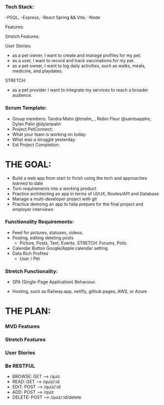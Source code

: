### Tech Stack:

-PSQL,
-Express,
-React Spring && Vite,
-Node

Features:

Stretch Features:

User Stories:
- as a pet owner, I want to create and manage profiles for my pet.
- as a user, I want to record and track vaccinations for my pet.
- as a pet owner, I want to log daily activities, such as walks, meals, medicine, and playdates.

STRETCH:
- as a pet provider I want to integrate my services to reach a broader audience.


### Scrum Template:

- Group members: Tandra Malm @tmalm\_ , Robin Fleur @saintsappho, Dylan Palin @dylanpalin
- Project PetConnect:  
- What your team is working on today: 
- What was a struggle yesterday: 
- Est Project Completion:


# THE GOAL:

- Build a web app from start to finish using the tech and approaches learned to date
- Turn requirements into a working product
- Practice architecting an app in terms of UI/UX, Routes/API and Database
- Manage a multi-developer project with git
- Practice demoing an app to help prepare for the final project and employer interviews

### Functionality Requirements:

- Feed for pictures, statuses, videos.
- Posting, editing deleting posts
  - Picture, Posts, Text, Events. STRETCH: Forums, Polls. 
- Calendar Button Google/Apple calendar setting
- Data Rich Profiles
  - User / Pet


### Stretch Functionality:

- SPA (Single-Page Application) Behaviour.

- Hosting, such as Railway.app, netlify, github pages, AWS, or Azure

# THE PLAN:

### MVD Features



### Stretch Features



### User Stories



### Be RESTFUL

- BROWSE: GET --> /quiz
- READ: GET --> /quiz/:id
- EDIT: POST --> /quiz/:id
- ADD: POST --> /quiz
- DELETE: POST --> /quiz/:id/delete
